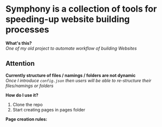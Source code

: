 # Symphony is a collection of tools for speeding-up website building processes

<b>What's this?</b><br>
<i>One of my old project to automate workflow of building Websites</i><br>

## Attention
<b>Currently structure of files / namings / folders are not dynamic</b><br>
<i>Once I introduce <code>config.json</code> then users will be able to re-structure their files/namings or folders</i>


<b>How do I use it?</b>
1. Clone the repo
2. Start creating pages in pages folder

<b>Page creation rules:</b>
